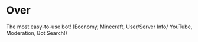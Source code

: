 # Over
The most easy-to-use bot! (Economy, Minecraft, User/Server Info/ YouTube, Moderation, Bot Search!)
